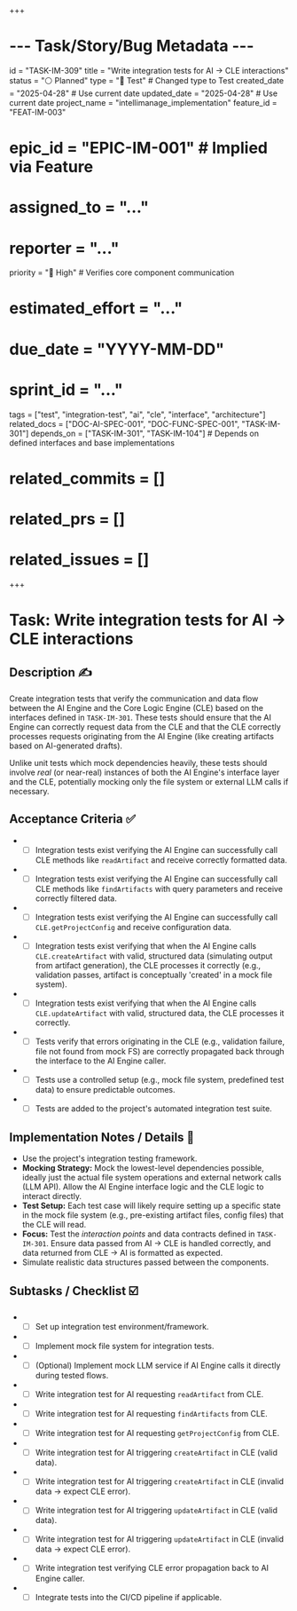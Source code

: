 +++
# --- Task/Story/Bug Metadata ---
id = "TASK-IM-309"
title = "Write integration tests for AI -> CLE interactions"
status = "⚪️ Planned"
type = "🧪 Test" # Changed type to Test
created_date = "2025-04-28" # Use current date
updated_date = "2025-04-28" # Use current date
project_name = "intellimanage_implementation"
feature_id = "FEAT-IM-003"
# epic_id = "EPIC-IM-001" # Implied via Feature
# assigned_to = "..."
# reporter = "..."
priority = "🔼 High" # Verifies core component communication
# estimated_effort = "..."
# due_date = "YYYY-MM-DD"
# sprint_id = "..."
tags = ["test", "integration-test", "ai", "cle", "interface", "architecture"]
related_docs = ["DOC-AI-SPEC-001", "DOC-FUNC-SPEC-001", "TASK-IM-301"]
depends_on = ["TASK-IM-301", "TASK-IM-104"] # Depends on defined interfaces and base implementations
# related_commits = []
# related_prs = []
# related_issues = []
+++

# Task: Write integration tests for AI -> CLE interactions

## Description ✍️

Create integration tests that verify the communication and data flow between the AI Engine and the Core Logic Engine (CLE) based on the interfaces defined in `TASK-IM-301`. These tests should ensure that the AI Engine can correctly request data from the CLE and that the CLE correctly processes requests originating from the AI Engine (like creating artifacts based on AI-generated drafts).

Unlike unit tests which mock dependencies heavily, these tests should involve *real* (or near-real) instances of both the AI Engine's interface layer and the CLE, potentially mocking only the file system or external LLM calls if necessary.

## Acceptance Criteria ✅

*   - [ ] Integration tests exist verifying the AI Engine can successfully call CLE methods like `readArtifact` and receive correctly formatted data.
*   - [ ] Integration tests exist verifying the AI Engine can successfully call CLE methods like `findArtifacts` with query parameters and receive correctly filtered data.
*   - [ ] Integration tests exist verifying the AI Engine can successfully call `CLE.getProjectConfig` and receive configuration data.
*   - [ ] Integration tests exist verifying that when the AI Engine calls `CLE.createArtifact` with valid, structured data (simulating output from artifact generation), the CLE processes it correctly (e.g., validation passes, artifact is conceptually 'created' in a mock file system).
*   - [ ] Integration tests exist verifying that when the AI Engine calls `CLE.updateArtifact` with valid, structured data, the CLE processes it correctly.
*   - [ ] Tests verify that errors originating in the CLE (e.g., validation failure, file not found from mock FS) are correctly propagated back through the interface to the AI Engine caller.
*   - [ ] Tests use a controlled setup (e.g., mock file system, predefined test data) to ensure predictable outcomes.
*   - [ ] Tests are added to the project's automated integration test suite.

## Implementation Notes / Details 📝

*   Use the project's integration testing framework.
*   **Mocking Strategy:** Mock the lowest-level dependencies possible, ideally just the actual file system operations and external network calls (LLM API). Allow the AI Engine interface logic and the CLE logic to interact directly.
*   **Test Setup:** Each test case will likely require setting up a specific state in the mock file system (e.g., pre-existing artifact files, config files) that the CLE will read.
*   **Focus:** Test the *interaction points* and data contracts defined in `TASK-IM-301`. Ensure data passed from AI -> CLE is handled correctly, and data returned from CLE -> AI is formatted as expected.
*   Simulate realistic data structures passed between the components.

## Subtasks / Checklist ☑️

*   - [ ] Set up integration test environment/framework.
*   - [ ] Implement mock file system for integration tests.
*   - [ ] (Optional) Implement mock LLM service if AI Engine calls it directly during tested flows.
*   - [ ] Write integration test for AI requesting `readArtifact` from CLE.
*   - [ ] Write integration test for AI requesting `findArtifacts` from CLE.
*   - [ ] Write integration test for AI requesting `getProjectConfig` from CLE.
*   - [ ] Write integration test for AI triggering `createArtifact` in CLE (valid data).
*   - [ ] Write integration test for AI triggering `createArtifact` in CLE (invalid data -> expect CLE error).
*   - [ ] Write integration test for AI triggering `updateArtifact` in CLE (valid data).
*   - [ ] Write integration test for AI triggering `updateArtifact` in CLE (invalid data -> expect CLE error).
*   - [ ] Write integration test verifying CLE error propagation back to AI Engine caller.
*   - [ ] Integrate tests into the CI/CD pipeline if applicable.
